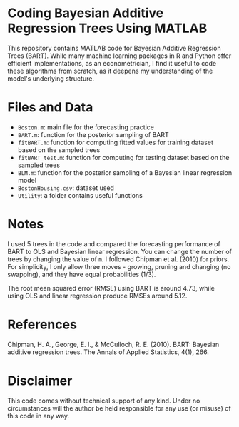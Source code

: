 # Coding Bayesian Additive Regression Trees Using MATLAB
This repository contains MATLAB code for Bayesian Additive Regression Trees (BART). While many machine learning packages in R and Python offer efficient implementations, as an econometrician, I find it useful to code these algorithms from scratch, as it deepens my understanding of the model's underlying structure.

# Files and Data
- `Boston.m`: main file for the forecasting practice
- `BART.m`: function for the posterior sampling of BART
- `fitBART.m`: function for computing fitted values for training dataset based on the sampled trees
- `fitBART_test.m`: function for computing for testing dataset based on the sampled trees
- `BLM.m`: function for the posterior sampling of a Bayesian linear regression model
- `BostonHousing.csv`: dataset used
- `Utility`: a folder contains useful functions

# Notes
I used 5 trees in the code and compared the forecasting performance of BART to OLS and Bayesian linear regression. You can change the number of trees by changing the value of `m`. I followed Chipman et al. (2010) for priors. For simplicity, I only allow three moves - growing, pruning and changing (no swapping), and they have equal probabilities (1/3). 

The root mean squared error (RMSE) using BART is around 4.73, while using OLS and linear regression produce RMSEs around 5.12.

# References
Chipman, H. A., George, E. I., & McCulloch, R. E. (2010). BART: Bayesian additive regression trees. The Annals of Applied Statistics, 4(1), 266.

# Disclaimer
This code comes without technical support of any kind. Under no circumstances will the author be held responsible for any use (or misuse) of this code in any way.

